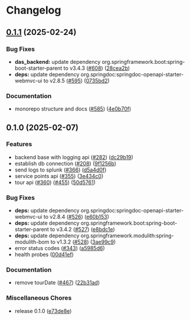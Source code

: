 # Changelog

## [0.1.1](https://github.com/SchweizerischeBundesbahnen/DAS/compare/backend-v0.1.0...backend-v0.1.1) (2025-02-24)


### Bug Fixes

* **das_backend:** update dependency org.springframework.boot:spring-boot-starter-parent to v3.4.3 ([#608](https://github.com/SchweizerischeBundesbahnen/DAS/issues/608)) ([28cea2b](https://github.com/SchweizerischeBundesbahnen/DAS/commit/28cea2baa75cb56faeb0a00455e548f93f872225))
* **deps:** update dependency org.springdoc:springdoc-openapi-starter-webmvc-ui to v2.8.5 ([#595](https://github.com/SchweizerischeBundesbahnen/DAS/issues/595)) ([0735bd2](https://github.com/SchweizerischeBundesbahnen/DAS/commit/0735bd2d32c68bf00452086364024cbefe1563f0))


### Documentation

* monorepo structure and docs ([#585](https://github.com/SchweizerischeBundesbahnen/DAS/issues/585)) ([4e0b70f](https://github.com/SchweizerischeBundesbahnen/DAS/commit/4e0b70f93280618ed3abea084c1ada40c7f15c08))

## 0.1.0 (2025-02-07)


### Features

* backend base with logging api ([#282](https://github.com/SchweizerischeBundesbahnen/DAS/issues/282)) ([dc29b19](https://github.com/SchweizerischeBundesbahnen/DAS/commit/dc29b19d19d662e5053afbdd90ee01aecc4a23c0))
* establish db connection ([#208](https://github.com/SchweizerischeBundesbahnen/DAS/issues/208)) ([9f1256b](https://github.com/SchweizerischeBundesbahnen/DAS/commit/9f1256b57f715dec1eeb59cea1cb3800ecee4204))
* send logs to splunk ([#366](https://github.com/SchweizerischeBundesbahnen/DAS/issues/366)) ([d5a4d0f](https://github.com/SchweizerischeBundesbahnen/DAS/commit/d5a4d0fa8d0207bcf91d6936d442bb56b8a19191))
* service points api ([#355](https://github.com/SchweizerischeBundesbahnen/DAS/issues/355)) ([3e434c0](https://github.com/SchweizerischeBundesbahnen/DAS/commit/3e434c0285accc76c63e98b6d85938d7040db8a7))
* tour api ([#360](https://github.com/SchweizerischeBundesbahnen/DAS/issues/360)) ([#455](https://github.com/SchweizerischeBundesbahnen/DAS/issues/455)) ([50d5761](https://github.com/SchweizerischeBundesbahnen/DAS/commit/50d576157a0f9da28b0d9bfa57a4a55f3213299b))


### Bug Fixes
* **deps:** update dependency org.springdoc:springdoc-openapi-starter-webmvc-ui to v2.8.4 ([#526](https://github.com/SchweizerischeBundesbahnen/DAS/issues/526)) ([e60b153](https://github.com/SchweizerischeBundesbahnen/DAS/commit/e60b153bf638d30b45c2ee44607970dbeef91a21))
* **deps:** update dependency org.springframework.boot:spring-boot-starter-parent to v3.4.2 ([#527](https://github.com/SchweizerischeBundesbahnen/DAS/issues/527)) ([e8bdc1e](https://github.com/SchweizerischeBundesbahnen/DAS/commit/e8bdc1e50a614e1ede1ba0f6c8ab59bf4478241e))
* **deps:** update dependency org.springframework.modulith:spring-modulith-bom to v1.3.2 ([#528](https://github.com/SchweizerischeBundesbahnen/DAS/issues/528)) ([3ae99c9](https://github.com/SchweizerischeBundesbahnen/DAS/commit/3ae99c993a976b99a6ca24e098cbf53bd1153cf5))
* error status codes ([#343](https://github.com/SchweizerischeBundesbahnen/DAS/issues/343)) ([a5985d6](https://github.com/SchweizerischeBundesbahnen/DAS/commit/a5985d6475d55eb8aee741fc49bd30216ea006d2))
* health probes ([00d41ef](https://github.com/SchweizerischeBundesbahnen/DAS/commit/00d41ef60d6ba88446b6b7807ba64708f762fe4d))

### Documentation

* remove tourDate ([#467](https://github.com/SchweizerischeBundesbahnen/DAS/issues/467)) ([22b31ad](https://github.com/SchweizerischeBundesbahnen/DAS/commit/22b31ad1ee58bbfb0b7d3e4fe873c8a73014b922))


### Miscellaneous Chores

* release 0.1.0 ([e73de8e](https://github.com/SchweizerischeBundesbahnen/DAS/commit/e73de8ed6c8f44c533afcc709c822d14f554c065))
